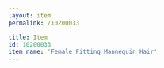 ```yaml
---
layout: item
permalink: /10200033

title: Item
id: 10200033
item_name: 'Female Fitting Mannequin Hair'
---
```

